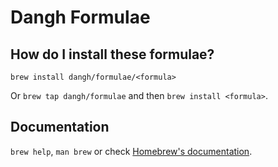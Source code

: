 # Dangh Formulae

## How do I install these formulae?

`brew install dangh/formulae/<formula>`

Or `brew tap dangh/formulae` and then `brew install <formula>`.

## Documentation

`brew help`, `man brew` or check [Homebrew's documentation](https://docs.brew.sh).
